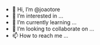 - 👋 Hi, I’m @joaotore
- 👀 I’m interested in ...
- 🌱 I’m currently learning ...
- 💞️ I’m looking to collaborate on ...
- 📫 How to reach me ...

<!---
joaotore/joaotore is a ✨ special ✨ repository because its `README.md` (this file) appears on your GitHub profile.
You can click the Preview link to take a look at your changes.
--->

